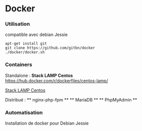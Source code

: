 Docker
================================


### Utilisation

compatible avec debian Jessie

```
apt-get install git
git clone https://github.com/gitbn/docker
./docker/docker.sh
```

### Containers

Standalone :
**Stack LAMP Centos**
https://hub.docker.com/r/dockerfiles/centos-lamp/

[Stack LAMP Centos](https://hub.docker.com/r/dockerfiles/centos-lamp/)

Distribué :
** nginx-php-fpm **
** MariaDB **
** PhpMyAdmin **

### Automatisation
Installation de docker pour Debian Jessie
